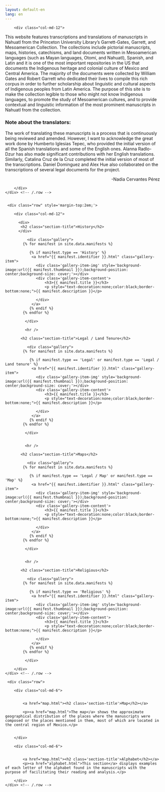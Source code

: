 ```yaml
---
layout: default-en
lang: en
---
```


<div class='container'>
     <div class="row">
	      
		<div class="col-md-12">


<p style="margin-bottom:0px;"><span class='dropcap'>T</span>his website features transcriptions and translations of manuscripts in Nahuatl from the Princeton University Library’s Garrett-Gates, Garrett, and Mesoamerican Collection. The collections include pictorial manuscripts, maps, histories, catechisms, and land documents written in Mesoamerican languages (such as Mayan languages, Otomí, and Nahuatl), Spanish, and Latin and it is one of the most important repositories in the US that documents the Indigenous heritage and colonial culture of Mexico and Central America. The majority of the documents were collected by William Gates and Robert Garrett who dedicated their lives to compile this rich corpus in order to further scholarship about linguistic and cultural aspects of Indigenous peoples from Latin America. The purpose of this site is to make the collection legible to those who might not know Indigenous languages, to promote the study of Mesoamerican cultures, and to provide contextual and linguistic information of the most prominent manuscripts in Nahuatl from the collection.</p>


<div class='blurb'>

<h3>Note about the translators:</h3>

<p>The work of translating these manuscripts is a process that is continuously being reviewed and amended. However, I want to acknowledge the great work done by Humberto Iglesias Tepec, who provided the initial version of all the Spanish translations and some of the English ones. Alanna Radlo-Dzur has also made significant contributions with her English translations. Similarly, Catalina Cruz de la Cruz completed the initial version of most of the transcriptions. Daniel Dominguez and Alex Hue also collaborated on the transcriptions of several legal documents for the project.</p>
<p style='text-align:right'>-Nadia Cervantes Pérez</p>
</div>


		</div>
	</div> <!-- /.row -->
	
	
     <div class="row" style='margin-top:2em;'>
	      
		<div class="col-md-12">
		
		  <div>
		   <h2 class="section-title">History</h2>
		  </div>

		      <div class="gallery">
			{% for manifest in site.data.manifests %}
			
			   {% if manifest.type == 'History' %}
				<a href="{{ manifest.identifier }}.html" class="gallery-item">
				  <div class='gallery-item-img' style='background-image:url({{ manifest.thumbnail }});background-position: center;background-size: cover;'></div>
				  <div class='gallery-item-content'>
					  <h3>{{ manifest.title }}</h3>
					  <p style="text-decoration:none;color:black;border-bottom:none;">{{ manifest.description }}</p>

				  </div>
				</a>
			   {% endif %} 
			{% endfor %}
 
		     </div>
		     
		     <hr />
		     
		   <h2 class="section-title">Legal / Land Tenure</h2>

		      <div class="gallery">
			{% for manifest in site.data.manifests %}
			
			   {% if manifest.type == 'Legal' or manifest.type == 'Legal / Land tenure' %}
				<a href="{{ manifest.identifier }}.html" class="gallery-item">
				  <div class='gallery-item-img' style='background-image:url({{ manifest.thumbnail }});background-position: center;background-size: cover;'></div>
				  <div class='gallery-item-content'>
					  <h3>{{ manifest.title }}</h3>
					  <p style="text-decoration:none;color:black;border-bottom:none;">{{ manifest.description }}</p>

				  </div>
				</a>
			   {% endif %} 
			{% endfor %}
 
		     </div>
		     
		     
		     <hr />
		     
		   <h2 class="section-title">Maps</h2>

		      <div class="gallery">
			{% for manifest in site.data.manifests %}
			
			   {% if manifest.type == 'Legal / Map' or manifest.type == 'Map' %}
				<a href="{{ manifest.identifier }}.html" class="gallery-item">
				  <div class='gallery-item-img' style='background-image:url({{ manifest.thumbnail }});background-position: center;background-size: cover;'></div>
				  <div class='gallery-item-content'>
					  <h3>{{ manifest.title }}</h3>
					  <p style="text-decoration:none;color:black;border-bottom:none;">{{ manifest.description }}</p>

				  </div>
				</a>
			   {% endif %} 
			{% endfor %}
 
		     </div>
		
		
		     <hr />
		     
		   <h2 class="section-title">Religious</h2>

		      <div class="gallery">
			{% for manifest in site.data.manifests %}
			
			   {% if manifest.type == 'Religious' %}
				<a href="{{ manifest.identifier }}.html" class="gallery-item">
				  <div class='gallery-item-img' style='background-image:url({{ manifest.thumbnail }});background-position: center;background-size: cover;'></div>
				  <div class='gallery-item-content'>
					  <h3>{{ manifest.title }}</h3>
					  <p style="text-decoration:none;color:black;border-bottom:none;">{{ manifest.description }}</p>

				  </div>
				</a>
			   {% endif %} 
			{% endfor %}
 
		     </div>

		</div>
	</div> <!-- /.row -->	
	
     <div class="row">
	      
		<div class="col-md-6">


			<a href="map.html"><h2 class='section-title'>Map</h2></a>
			
			<p><a href="map.html">The map</a> shows the approximate geographical distribution of the places where the manuscripts were composed or the places mentioned in them, most of which are located in the central region of Mexico.</p>


		</div>
		
		<div class="col-md-6">


			<a href="map.html"><h2 class='section-title'>Alphabet</h2></a>
			<p><a href="alphabet.html">This section</a> displays examples of each letter of the alphabet found in the manuscripts with the purpose of facilitating their reading and analysis.</p>

		</div>		
	</div> <!-- /.row -->	
	
</div>




